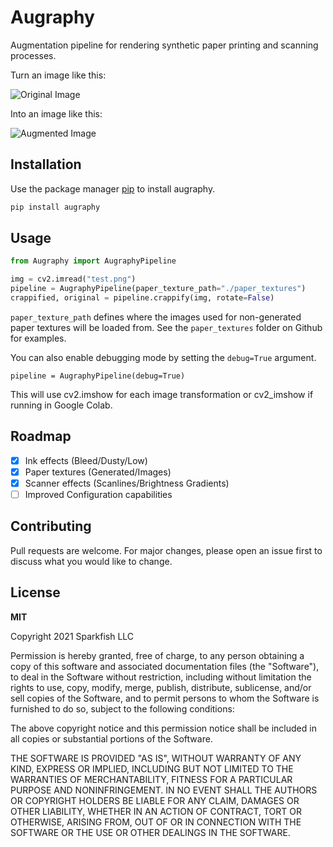 # Augraphy

Augmentation pipeline for rendering synthetic paper printing and scanning processes.

Turn an image like this:

![Original Image](https://raw.githubusercontent.com/sparkfish/augraphy/dev/images/original.png)

Into an image like this:

![Augmented Image](https://raw.githubusercontent.com/sparkfish/augraphy/dev/images/augmented.png)

## Installation

Use the package manager [pip](https://pip.pypa.io/en/stable/) to install augraphy.

```bash
pip install augraphy
```

## Usage

```python
from Augraphy import AugraphyPipeline

img = cv2.imread("test.png")
pipeline = AugraphyPipeline(paper_texture_path="./paper_textures")
crappified, original = pipeline.crappify(img, rotate=False)
```

```paper_texture_path``` defines where the images used for non-generated paper textures will be loaded from. See the ```paper_textures``` folder on Github for examples.

You can also enable debugging mode by setting the ```debug=True``` argument.

```pipeline = AugraphyPipeline(debug=True)```

This will use cv2.imshow for each image transformation or cv2_imshow if running in Google Colab.

## Roadmap

- [X] Ink effects (Bleed/Dusty/Low)
- [X] Paper textures (Generated/Images)
- [X] Scanner effects (Scanlines/Brightness Gradients)
- [ ] Improved Configuration capabilities

## Contributing
Pull requests are welcome. For major changes, please open an issue first to discuss what you would like to change.

## License
**MIT**

Copyright 2021 Sparkfish LLC

Permission is hereby granted, free of charge, to any person obtaining a copy of this software and associated documentation files (the "Software"), to deal in the Software without restriction, including without limitation the rights to use, copy, modify, merge, publish, distribute, sublicense, and/or sell copies of the Software, and to permit persons to whom the Software is furnished to do so, subject to the following conditions:

The above copyright notice and this permission notice shall be included in all copies or substantial portions of the Software.

THE SOFTWARE IS PROVIDED "AS IS", WITHOUT WARRANTY OF ANY KIND, EXPRESS OR IMPLIED, INCLUDING BUT NOT LIMITED TO THE WARRANTIES OF MERCHANTABILITY, FITNESS FOR A PARTICULAR PURPOSE AND NONINFRINGEMENT. IN NO EVENT SHALL THE AUTHORS OR COPYRIGHT HOLDERS BE LIABLE FOR ANY CLAIM, DAMAGES OR OTHER LIABILITY, WHETHER IN AN ACTION OF CONTRACT, TORT OR OTHERWISE, ARISING FROM, OUT OF OR IN CONNECTION WITH THE SOFTWARE OR THE USE OR OTHER DEALINGS IN THE SOFTWARE.